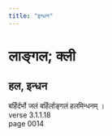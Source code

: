 ```yaml
---
title: "इन्धन"
---
```


# लाङ्गल; क्ली
## हल, इन्धन
बर्हिर्दर्भो जलं बर्हिर्लाङ्गलं हलमिन्धनम् ।<br />verse 3.1.1.18<br />page 0014

